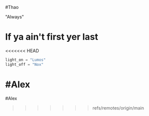 #Thao

"Always"
# If ya ain't first yer last

<<<<<<< HEAD
```python
light_on = "Lumos"
light_off = "Nox"
```


#Alex
=======
#Alex
>>>>>>> refs/remotes/origin/main

